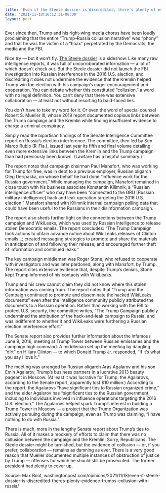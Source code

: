 ```yaml
---
title: 'Even if the Steele dossier is discredited, there’s plenty of evidence of Trump’s collusion with Russia'
date: '2021-11-18T16:12:31-08:00'
layout: post
---
```


Ever since then, Trump and his right-wing media chorus have been loudly proclaiming that the entire “Trump-Russia collusion narrative” was “phony” and that he was the victim of a “hoax” perpetrated by the Democrats, the media and the FBI.

Nice try — but it won’t fly. [The Steele dossier](/2016/06/20/the-steele-dossier/) is a sideshow. Like many raw intelligence reports, it was full of uncorroborated information — a lot of which doesn’t check out. But the Steele dossier did not launch the FBI investigation into Russian interference in the 2016 U.S. election, and discrediting it does not undermine the evidence that the Kremlin helped Trump win the election with his campaign’s eager encouragement and cooperation. You can debate whether this constituted “collusion,” a word with no legal definition. You can’t deny that there was extensive collaboration — at least not without resorting to bald-faced lies.

You don’t have to take my word for it. Or even the word of special counsel Robert S. Mueller III, whose 2019 report documented copious links between the Trump campaign and the Kremlin while finding insufficient evidence to charge a criminal conspiracy.

Simply read the bipartisan findings of the Senate Intelligence Committee report on Russia’s election interference. The committee, then led by Sen. Marco Rubio (R-Fla.), issued last year its fifth and final volume detailing even more extensive links between the Kremlin and the Trump campaign than had previously been known. (Lawfare has a helpful summary.)

The report notes that campaign chairman Paul Manafort, who was working for Trump for free, was in debt to a previous employer, Russian oligarch Oleg Deripaska, on whose behalf he had done “influence work for the Russian government.” While managing the campaign, Manafort remained in close touch with his business associate Konstantin Kilimnik, a “Russian intelligence officer” who may have been “connected to the GRU \[Russian military intelligence\] hack and leak operation targeting the 2016 U.S. election.” Manafort shared with Kilimnik internal campaign polling data that could have been useful to the Russians in their disinformation campaign.

The report also sheds further light on the connections between the Trump campaign and WikiLeaks, which was used by Russian intelligence to release stolen Democratic emails. The report concludes: “The Trump Campaign took actions to obtain advance notice about WikiLeaks releases of Clinton emails…; created messaging strategies to promote and share the materials in anticipation of and following their release; and encouraged further theft of information and continued leaks.”

The key campaign middleman was Roger Stone, who refused to cooperate with investigators and was later pardoned, along with Manafort, by Trump. The report cites extensive evidence that, despite Trump’s denials, Stone kept Trump informed of his contacts with WikiLeaks.

Trump and his crew cannot claim they did not know where this stolen information was coming from. The report notes that “Trump and the Campaign continued to promote and disseminate the hacked WikiLeaks documents” even after the intelligence community publicly attributed the documents to a Russian operation. Rather than working with the FBI to protect U.S. security, the committee writes, “The Trump Campaign publicly undermined the attribution of the hack-and-leak campaign to Russia, and was indifferent to whether it and WikiLeaks were furthering a Russian election interference effort.”

The Senate report also provides further information about the infamous June 9, 2016, meeting at Trump Tower between Russian emissaries and the campaign high command. A middleman set up the meeting by dangling “dirt” on Hillary Clinton — to which Donald Trump Jr. responded, “If it’s what you say I love it.”

The meeting was arranged by Russian oligarch Aras Agalarov and his son Emin Agalarov, Trump’s business partners in a lucrative 2013 beauty pageant in Moscow. (At least it was lucrative for Trump; the Agalarovs, according to the Senate report, apparently lost $10 million.) According to the report, the Agalarovs “have significant ties to Russian organized crime,” and the elder Agalarov has “significant ties to the Russian government, including to individuals involved in influence operations targeting the 2016 U.S. election.” The Agalarovs helped spark Trump’s interest in building a Trump Tower in Moscow — a project that the Trump Organization was actively pursuing during the campaign, even as Trump was claiming, “I have nothing to do with Russia.”

There is much, more in the lengthy Senate report about Trump’s ties to Russia. All of it makes a mockery of efforts to claim that there was no collusion between the campaign and the Kremlin. Sorry, Republicans: The Steele dossier might be tarnished, but the evidence of collusion — or, if you prefer, collaboration — remains as damning as ever. There is a very good reason that Mueller documented multiple instances of obstruction of justice by Trump — offenses for which he should still be prosecuted. The former president had plenty to cover up.

Source: Max Boot, washingtonpost.com/opinions/2021/11/18/even-if-steele-dossier-is-discredited-theres-plenty-evidence-trumps-collusion-with-russia/